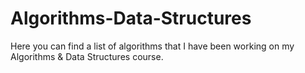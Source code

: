 # Algorithms-Data-Structures
Here you can find a list of algorithms that I have been working on my Algorithms & Data Structures course.
